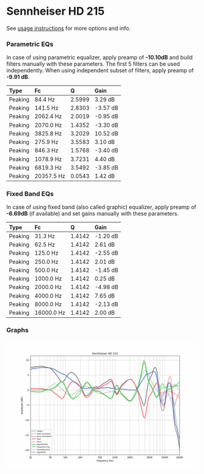 # Sennheiser HD 215
See [usage instructions](https://github.com/jaakkopasanen/AutoEq#usage) for more options and info.

### Parametric EQs
In case of using parametric equalizer, apply preamp of **-10.10dB** and build filters manually
with these parameters. The first 5 filters can be used independently.
When using independent subset of filters, apply preamp of **-9.91 dB**.

| Type    | Fc         |      Q | Gain     |
|:--------|:-----------|:-------|:---------|
| Peaking | 84.4 Hz    | 2.5999 | 3.29 dB  |
| Peaking | 141.5 Hz   | 2.8303 | -3.57 dB |
| Peaking | 2062.4 Hz  | 2.0019 | -0.95 dB |
| Peaking | 2070.0 Hz  | 1.4352 | -3.30 dB |
| Peaking | 3825.8 Hz  | 3.2029 | 10.52 dB |
| Peaking | 275.9 Hz   | 3.5583 | 3.10 dB  |
| Peaking | 846.3 Hz   | 1.5768 | -3.40 dB |
| Peaking | 1078.9 Hz  | 3.7231 | 4.40 dB  |
| Peaking | 6819.3 Hz  | 3.5492 | -3.85 dB |
| Peaking | 20357.5 Hz | 0.0543 | 1.42 dB  |

### Fixed Band EQs
In case of using fixed band (also called graphic) equalizer, apply preamp of **-6.69dB**
(if available) and set gains manually with these parameters.

| Type    | Fc         |      Q | Gain     |
|:--------|:-----------|:-------|:---------|
| Peaking | 31.3 Hz    | 1.4142 | -1.20 dB |
| Peaking | 62.5 Hz    | 1.4142 | 2.61 dB  |
| Peaking | 125.0 Hz   | 1.4142 | -2.55 dB |
| Peaking | 250.0 Hz   | 1.4142 | 2.01 dB  |
| Peaking | 500.0 Hz   | 1.4142 | -1.45 dB |
| Peaking | 1000.0 Hz  | 1.4142 | 0.25 dB  |
| Peaking | 2000.0 Hz  | 1.4142 | -4.98 dB |
| Peaking | 4000.0 Hz  | 1.4142 | 7.65 dB  |
| Peaking | 8000.0 Hz  | 1.4142 | -2.13 dB |
| Peaking | 16000.0 Hz | 1.4142 | 2.00 dB  |

### Graphs
![](./Sennheiser%20HD%20215.png)